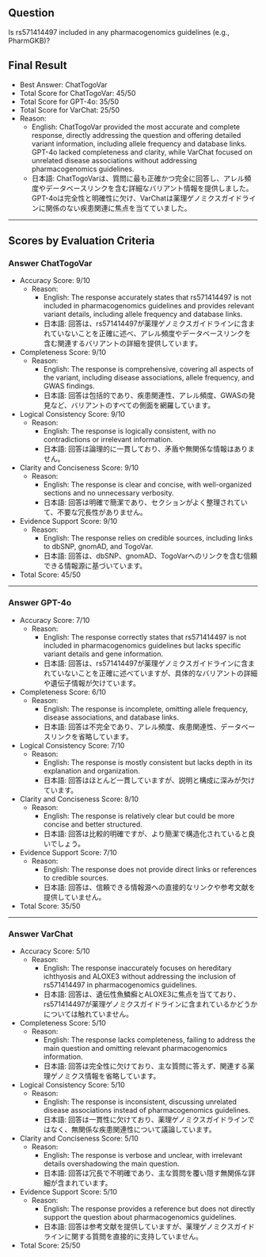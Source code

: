 ## Question

Is rs571414497 included in any pharmacogenomics guidelines (e.g., PharmGKB)?

## Final Result

- Best Answer: ChatTogoVar
- Total Score for ChatTogoVar: 45/50
- Total Score for GPT-4o: 35/50
- Total Score for VarChat: 25/50
- Reason:
  - English: ChatTogoVar provided the most accurate and complete response, directly addressing the question and offering detailed variant information, including allele frequency and database links. GPT-4o lacked completeness and clarity, while VarChat focused on unrelated disease associations without addressing pharmacogenomics guidelines.
  - 日本語: ChatTogoVarは、質問に最も正確かつ完全に回答し、アレル頻度やデータベースリンクを含む詳細なバリアント情報を提供しました。GPT-4oは完全性と明確性に欠け、VarChatは薬理ゲノミクスガイドラインに関係のない疾患関連に焦点を当てていました。

---

## Scores by Evaluation Criteria

### Answer ChatTogoVar
- Accuracy Score: 9/10
  - Reason: 
    - English: The response accurately states that rs571414497 is not included in pharmacogenomics guidelines and provides relevant variant details, including allele frequency and database links.
    - 日本語: 回答は、rs571414497が薬理ゲノミクスガイドラインに含まれていないことを正確に述べ、アレル頻度やデータベースリンクを含む関連するバリアントの詳細を提供しています。
- Completeness Score: 9/10
  - Reason: 
    - English: The response is comprehensive, covering all aspects of the variant, including disease associations, allele frequency, and GWAS findings.
    - 日本語: 回答は包括的であり、疾患関連性、アレル頻度、GWASの発見など、バリアントのすべての側面を網羅しています。
- Logical Consistency Score: 9/10
  - Reason: 
    - English: The response is logically consistent, with no contradictions or irrelevant information.
    - 日本語: 回答は論理的に一貫しており、矛盾や無関係な情報はありません。
- Clarity and Conciseness Score: 9/10
  - Reason: 
    - English: The response is clear and concise, with well-organized sections and no unnecessary verbosity.
    - 日本語: 回答は明確で簡潔であり、セクションがよく整理されていて、不要な冗長性がありません。
- Evidence Support Score: 9/10
  - Reason: 
    - English: The response relies on credible sources, including links to dbSNP, gnomAD, and TogoVar.
    - 日本語: 回答は、dbSNP、gnomAD、TogoVarへのリンクを含む信頼できる情報源に基づいています。
- Total Score: 45/50

---

### Answer GPT-4o
- Accuracy Score: 7/10
  - Reason: 
    - English: The response correctly states that rs571414497 is not included in pharmacogenomics guidelines but lacks specific variant details and gene information.
    - 日本語: 回答は、rs571414497が薬理ゲノミクスガイドラインに含まれていないことを正確に述べていますが、具体的なバリアントの詳細や遺伝子情報が欠けています。
- Completeness Score: 6/10
  - Reason: 
    - English: The response is incomplete, omitting allele frequency, disease associations, and database links.
    - 日本語: 回答は不完全であり、アレル頻度、疾患関連性、データベースリンクを省略しています。
- Logical Consistency Score: 7/10
  - Reason: 
    - English: The response is mostly consistent but lacks depth in its explanation and organization.
    - 日本語: 回答はほとんど一貫していますが、説明と構成に深みが欠けています。
- Clarity and Conciseness Score: 8/10
  - Reason: 
    - English: The response is relatively clear but could be more concise and better structured.
    - 日本語: 回答は比較的明確ですが、より簡潔で構造化されていると良いでしょう。
- Evidence Support Score: 7/10
  - Reason: 
    - English: The response does not provide direct links or references to credible sources.
    - 日本語: 回答は、信頼できる情報源への直接的なリンクや参考文献を提供していません。
- Total Score: 35/50

---

### Answer VarChat
- Accuracy Score: 5/10
  - Reason: 
    - English: The response inaccurately focuses on hereditary ichthyosis and ALOXE3 without addressing the inclusion of rs571414497 in pharmacogenomics guidelines.
    - 日本語: 回答は、遺伝性魚鱗癬とALOXE3に焦点を当てており、rs571414497が薬理ゲノミクスガイドラインに含まれているかどうかについては触れていません。
- Completeness Score: 5/10
  - Reason: 
    - English: The response lacks completeness, failing to address the main question and omitting relevant pharmacogenomics information.
    - 日本語: 回答は完全性に欠けており、主な質問に答えず、関連する薬理ゲノミクス情報を省略しています。
- Logical Consistency Score: 5/10
  - Reason: 
    - English: The response is inconsistent, discussing unrelated disease associations instead of pharmacogenomics guidelines.
    - 日本語: 回答は一貫性に欠けており、薬理ゲノミクスガイドラインではなく、無関係な疾患関連性について議論しています。
- Clarity and Conciseness Score: 5/10
  - Reason: 
    - English: The response is verbose and unclear, with irrelevant details overshadowing the main question.
    - 日本語: 回答は冗長で不明確であり、主な質問を覆い隠す無関係な詳細が含まれています。
- Evidence Support Score: 5/10
  - Reason: 
    - English: The response provides a reference but does not directly support the question about pharmacogenomics guidelines.
    - 日本語: 回答は参考文献を提供していますが、薬理ゲノミクスガイドラインに関する質問を直接的に支持していません。
- Total Score: 25/50